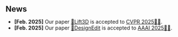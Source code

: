 <h2 style="margin: 60px 0px 10px;">News</h2>

<ul>
<li><strong>[Feb. 2025]</strong> Our paper <a href="https://lift3d-web.github.io/">🤖Lift3D</a> is accepted to <a href="https://cvpr.thecvf.com/">CVPR 2025🎉🎉</a>.</li>
<!-- - **[Feb. 2025]** Our paper 🤖Lift3D is accepted to CVPR 2025 🎉🎉.
- **[Dec. 2024]** Our paper 🌿DesignEdit is accepted to AAAI 2025 🎉🎉. -->
<li><strong>[Feb. 2025]</strong> Our paper <a href="https://design-edit.github.io/">🌿DesignEdit</a> is accepted to <a href="https://aaai.org/conference/aaai/aaai-25/">AAAI 2025🎉🎉</a>.</li>

</ul>
